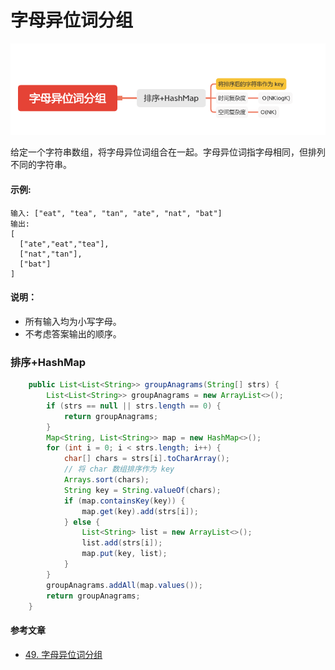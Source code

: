 字母异位词分组
============

![image_groupAnagrams](../images/lc-hashtable/image_groupAnagrams.png)

给定一个字符串数组，将字母异位词组合在一起。字母异位词指字母相同，但排列不同的字符串。

#### 示例:
```
输入: ["eat", "tea", "tan", "ate", "nat", "bat"]
输出:
[
  ["ate","eat","tea"],
  ["nat","tan"],
  ["bat"]
]
```

#### 说明：
- 所有输入均为小写字母。
- 不考虑答案输出的顺序。

### 排序+HashMap
```java
    public List<List<String>> groupAnagrams(String[] strs) {
        List<List<String>> groupAnagrams = new ArrayList<>();
        if (strs == null || strs.length == 0) {
            return groupAnagrams;
        }
        Map<String, List<String>> map = new HashMap<>();
        for (int i = 0; i < strs.length; i++) {
            char[] chars = strs[i].toCharArray();
            // 将 char 数组排序作为 key
            Arrays.sort(chars);
            String key = String.valueOf(chars);
            if (map.containsKey(key)) {
                map.get(key).add(strs[i]);
            } else {
                List<String> list = new ArrayList<>();
                list.add(strs[i]);
                map.put(key, list);
            }
        }
        groupAnagrams.addAll(map.values());
        return groupAnagrams;
    }

```

#### 参考文章
- [49. 字母异位词分组](https://leetcode-cn.com/problems/group-anagrams/)